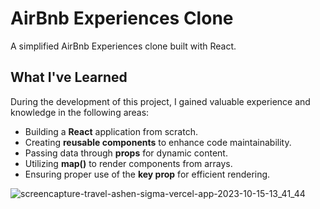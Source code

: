 # AirBnb Experiences Clone

A simplified AirBnb Experiences clone built with React.

## What I've Learned

During the development of this project, I gained valuable experience and knowledge in the following areas:

- Building a **React** application from scratch.
- Creating **reusable components** to enhance code maintainability.
- Passing data through **props** for dynamic content.
- Utilizing **map()** to render components from arrays.
- Ensuring proper use of the **key prop** for efficient rendering.



![screencapture-travel-ashen-sigma-vercel-app-2023-10-15-13_41_44](https://github.com/nabinkdl/Travel/assets/105159506/f637c407-c235-4917-9ab7-2c120edf7fe5)
